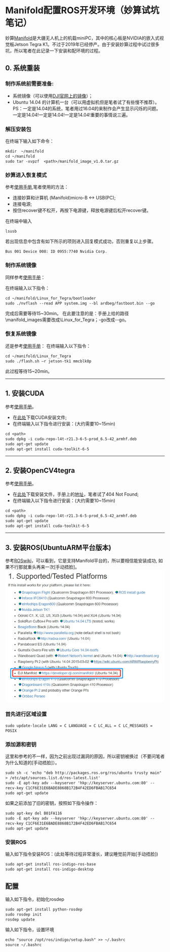 # Manifold配置ROS开发环境（妙算试坑笔记）

妙算[Manifold](https://www.dji.com/cn/manifold)是大疆无人机上的机载miniPC，其中的核心板是NVIDIA的嵌入式视觉板Jetson Tegra K1。不过于2019年已经停产。由于安装妙算过程中试过很多坑，所以笔者在此记录一下安装和配环境的过程。



## 0. 系统重装
### 制作系统前需要准备:

- 系统镜像（可以使用[DJI官网上的镜像](https://dl.djicdn.com/downloads/manifold/manifold_image_v1.0.tar.gz)）；
- Ubuntu 14.04 的计算机一台（可以用虚拟机但是笔者试了有些慢不推荐）。
PS：一定是14.04的系统，笔者用过16.04的来制作会产生显示闪烁的问题。一定是14.04!一定是14.04!一定是14.04!重要的事情说三遍。

### 解压安装包 
 在终端下输入如下命令：

```shell
mkdir  ~/manifold
cd ~/manifold
sudo tar -xvpzf  <path>/manifold_image_v1.0.tar.gz
```

### 妙算进入恢复模式
参考[使用手册](https://dl.djicdn.com/downloads/manifold/20170918/Manifold_User_Manual_v1.2_CH.pdf),笔者使用的方法：
- 连接妙算和计算机 (Manifold)micro-B <-> USB(PC);
- 连接电源;
- 按住recover键不松开，再按下电源键，释放电源键后松开recover键。

在终端中输入
```shell
lsusb
```
若出现信息中包含有如下所示的项则进入回复模式成功，否则重复以上步骤。
```text
Bus 001 Device 008: ID 0955:7740 Nvidia Corp.
```
### 制作系统镜像
同样参考[使用手册](https://dl.djicdn.com/downloads/manifold/20170918/Manifold_User_Manual_v1.2_CH.pdf)：

在终端输入以下指令：
```shell
cd ~/manifold/Linux_for_Tegra/bootloader
sudo ./nvflash --read APP system.img --bl ardbeg/fastboot.bin --go
```
完成后需要等待15~30min。
在此要注意的是：手册上给的路径\manifold_images需要改成\Linux_for_Tegra；-go改成--go。

### 恢复系统镜像
还是参考[使用手册](https://dl.djicdn.com/downloads/manifold/20170918/Manifold_User_Manual_v1.2_CH.pdf)：
在终端输入以下指令：
```shell
cd ~/manifold/Linux_for_Tegra
sudo ./flash.sh –r jetson-tk1 mmcblk0p
```
此过程等待15~20min。

---
## 1. 安装CUDA
参考[使用手册](https://dl.djicdn.com/downloads/manifold/20170918/Manifold_User_Manual_v1.2_CH.pdf)。
- 在[此处](https://developer.download.nvidia.cn/embedded/L4T/r21_Release_v3.0/cuda-repo-l4t-r21.3-6-5-prod_6.5-42_armhf.deb)下载CUDA安装文件;
- 在终端输入以下指令进行安装：(大约需要10~15min)
```shell
cd <path>
sudo dpkg -i cuda-repo-l4t-r21.3-6-5-prod_6.5-42_armhf.deb 
sudo apt-get update 
sudo apt-get install cuda-toolkit-6-5
```
---
## 2. 安装OpenCV4tegra
参考[使用手册](https://dl.djicdn.com/downloads/manifold/20170918/Manifold_User_Manual_v1.2_CH.pdf)。

- 在[此处](https://developer.download.nvidia.cn/embedded/L4T/r21_Release_v3.0/cuda-repo-l4t-r21.3-6-5-prod_6.5-42_armhf.deb)下载安装文件，手册上的[地址](http://developer.download.nvidia.com/embedded/OpenCV/L4T_21.2/libopencv4tegra-repo_l4t-21_2.4.10.1_armhf.deb)，笔者试了404 Not Found;
- 在终端输入以下指令进行安装：(大约需要10~15min)
```shell
cd <path>
sudo dpkg -i cuda-repo-l4t-r21.3-6-5-prod_6.5-42_armhf.deb 
sudo apt-get update 
sudo apt-get install cuda-toolkit-6-5
```
---
## 3. 安装ROS(UbuntuARM平台版本)
参考[ROSwiki](http://wiki.ros.org/indigo/Installation/UbuntuARM)，可以看到，它是支持Manifold平台的，所以要相信能安装成功, 如果不行那就重头再来一次[手动捂脸]。
![avatar](fig/support.jpg)

### 首先进行区域设置
```shell
sudo update-locale LANG = C LANGUAGE = C LC_ALL = C LC_MESSAGES = POSIX
```

### 添加源和密钥
这里和参考的不一样，因为之前出现过漏洞的原因，所以密钥被换过（不要问笔者为什么知道的[手动捂脸]）。
```shell
sudo sh -c 'echo "deb http://packages.ros.org/ros/ubuntu trusty main" > /etc/apt/sources.list.d/ros-latest.list'
sudo -E apt-key adv --keyserver 'hkp://keyserver.ubuntu.com:80' --recv-key C1CF6E31E6BADE8868B172B4F42ED6FBAB17C654
sudo apt-get update
```
如果之前添加了旧的密钥，按照如下指令操作：
```shell
sudo apt-key del B01FA116
sudo -E apt-key adv --keyserver 'hkp://keyserver.ubuntu.com:80' --recv-key C1CF6E31E6BADE8868B172B4F42ED6FBAB17C654
sudo apt-get update
```
### 安装ROS
输入如下指令安装ROS：(此处等待过程非常漫长，建议睡觉前开始[手动捂脸])
```shell
sudo apt-get install ros-indigo-ros-base
sudo apt-get install ros-indigo-desktop
```
## 配置
输入如下指令，初始化rosdep
```shell
sudo apt-get install python-rosdep
sudo rosdep init
rosdep update
```

输入如下指令，设置环境
```shell
echo "source /opt/ros/indigo/setup.bash" >> ~/.bashrc
source ~/.bashrc
```